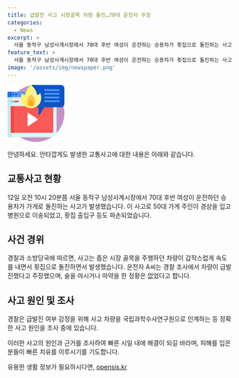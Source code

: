 ```yaml
---
title: 급발진 사고 시장골목 차량 돌진…70대 운전자 주장
categories:
  - News
excerpt: >
  서울 동작구 남성사계시장에서 70대 후반 여성이 운전하는 승용차가 횟집으로 돌진하는 사고가 발생했다. 50대 가게 주인이 경상을 입고 병원으로 이송되었고, 횟집 출입구도 파손됐다. 경찰과 소방당국에 따르면, 차량이 갑작스럽게 속도를 내면서 횟집으로 돌진했으며 운전자는 급발진 주장했다. 술이나 마약 섭취 의혹은 없었고, 정확한 사고 원인을 위해 차량을 조사 중이다.
feature_text: >
  서울 동작구 남성사계시장에서 70대 후반 여성이 운전하는 승용차가 횟집으로 돌진하는 사고가 발생했다. 50대 가게 주인이 경상을 입고 병원으로 이송되었고, 횟집 출입구도 파손됐다. 경찰과 소방당국에 따르면, 차량이 갑작스럽게 속도를 내면서 횟집으로 돌진했으며 운전자는 급발진 주장했다. 술이나 마약 섭취 의혹은 없었고, 정확한 사고 원인을 위해 차량을 조사 중이다.
image: '/assets/img/newspaper.png'
---
```


<p><img src="/assets/img/news.png" alt="rentncar 속보" /></p>

<p>안녕하세요. 안타깝게도 발생한 교통사고에 대한 내용은 아래와 같습니다.</p>

<h2 data-ke-size="size26">교통사고 현황</h2>

<p data-ke-size="size16">12일 오전 10시 20분쯤 서울 동작구 남성사계시장에서 70대 후반 여성이 운전하던 승용차가 가게로 돌진하는 사고가 발생했습니다. 이 사고로 50대 가게 주인이 경상을 입고 병원으로 이송되었고, 횟집 출입구 등도 파손되었습니다.</p>

<h2 data-ke-size="size26">사건 경위</h2>

<p data-ke-size="size16">경찰과 소방당국에 따르면, 사고는 좁은 시장 골목을 주행하던 차량이 갑작스럽게 속도를 내면서 횟집으로 돌진하면서 발생했습니다. 운전자 A씨는 경찰 조사에서 차량이 급발진했다고 주장했으며, 술을 마시거나 마약을 한 정황은 없었다고 합니다.</p>

<h2 data-ke-size="size26">사고 원인 및 조사</h2>

<p data-ke-size="size16">경찰은 급발진 여부 감정을 위해 사고 차량을 국립과학수사연구원으로 인계하는 등 정확한 사고 원인을 조사 중에 있습니다.</p>

<p>이러한 사고의 원인과 근거를 조사하여 빠른 시일 내에 해결이 되길 바라며, 피해를 입은 분들이 빠른 치유를 이루시기를 기도합니다.</p>
유용한 생활 정보가 필요하시다면, <a href="https://opensis.kr" rel="dofollow">opensis.kr</a>


